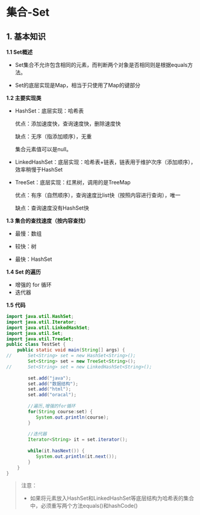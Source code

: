 # 集合-Set

## 1. 基本知识

**1.1 Set概述**

* Set集合不允许包含相同的元素，而判断两个对象是否相同则是根据equals方法。

* Set的底层实现是Map，相当于只使用了Map的键部分

**1.2 主要实现类**

- HashSet：底层实现：哈希表

  优点：添加速度快，查询速度快，删除速度快

  缺点：无序（指添加顺序），无重

  集合元素值可以是null。

- LinkedHashSet：底层实现：哈希表+链表，链表用于维护次序（添加顺序），效率稍慢于HashSet

- TreeSet：底层实现：红黑树，调用的是TreeMap

  优点：有序（自然顺序），查询速度比list快（按照内容进行查询），唯一

  缺点：查询速度没有HashSet快

**1.3 集合的查找速度（按内容查找）**

* 最慢：数组

* 较快：树

* 最快：HashSet

**1.4 Set 的遍历**

* 增强的 for 循环
* 迭代器

**1.5 代码**

~~~java
import java.util.HashSet;
import java.util.Iterator;
import java.util.LinkedHashSet;
import java.util.Set;
import java.util.TreeSet;
public class TestSet {
    public static void main(String[] args) {
//      Set<String> set = new HashSet<String>();
        Set<String> set = new TreeSet<String>();
//      Set<String> set = new LinkedHashSet<String>();
        
        set.add("java");
        set.add("数据结构");
        set.add("html");
        set.add("oracal");
        
        //遍历,增强的for循环
        for(String course:set) {
           System.out.println(course);
        }
        
        //迭代器
        Iterator<String> it = set.iterator();
        
        while(it.hasNext()) {
           System.out.println(it.next());
        }
    }
}
~~~

> 注意：
>
> * 如果将元素放入HashSet和LinkedHashSet等底层结构为哈希表的集合中，必须重写两个方法equals()和hashCode()


